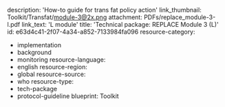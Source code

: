 description: 'How-to guide for trans fat policy action'
link_thumbnail: Toolkit/Transfat/module-3@2x.png
attachment: PDFs/replace_module-3-l.pdf
link_text: 'L module'
title: 'Technical package: REPLACE Module 3 (L)'
id: e63d4c41-2f07-4a34-a852-7133984fa096
resource-category:
  - implementation
  - background
  - monitoring
resource-language:
  - english
resource-region:
  - global
resource-source:
  - who
resource-type:
  - tech-package
  - protocol-guideline
blueprint: Toolkit
